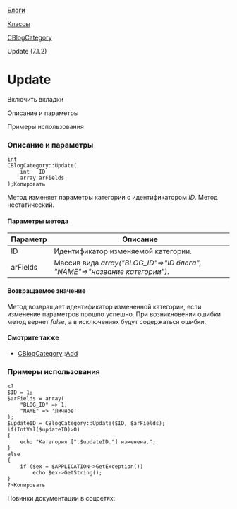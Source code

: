 [Блоги](/api_help/blogs/index.php)

[Классы](/api_help/blogs/classes/index.php)

[CBlogCategory](/api_help/blogs/classes/cblogcategory/index.php)

Update (7.1.2)

Update
======

Включить вкладки

Описание и параметры

Примеры использования

### Описание и параметры

```
int
CBlogCategory::Update(
	int   ID
	array arFields
);Копировать
```

Метод изменяет параметры категории с идентификатором *ID*. Метод нестатический.

#### Параметры метода

| Параметр | Описание |
| --- | --- |
| ID | Идентификатор изменяемой категории. |
| arFields | Массив вида *array("BLOG\_ID"=>"ID блога", "NAME"=>"название категории")*. |

#### Возвращаемое значение

Метод возвращает идентификатор измененной категории, если изменение параметров прошло успешно. При возникновении ошибки метод вернет *false*, а в исключениях будут содержаться ошибки.

#### Смотрите также

* [CBlogCategory](/api_help/blogs/classes/cblogcategory/index.php)::[Add](/api_help/blogs/classes/cblogcategory/add.php)

### Примеры использования

```
<?
$ID = 1;
$arFields = array(
	"BLOG_ID" => 1,
	"NAME" => 'Личное'
);
$updateID = CBlogCategory::Update($ID, $arFields);
if(IntVal($updateID)>0)
{
	echo "Категория [".$updateID."] изменена.";
}
else
{
	if ($ex = $APPLICATION->GetException())
		echo $ex->GetString();
}
?>Копировать
```

Новинки документации в соцсетях: